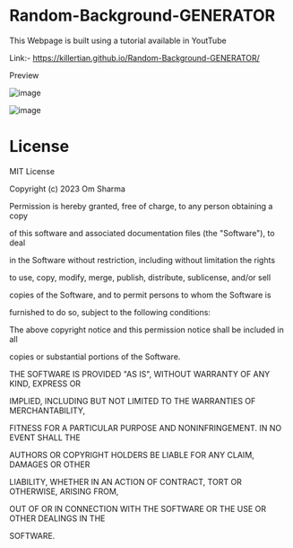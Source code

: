 # Random-Background-GENERATOR

This Webpage is built using a tutorial available in YoutTube

Link:- https://killertian.github.io/Random-Background-GENERATOR/

Preview 

![image](https://github.com/KILLERTIAN/Random-Background-GENERATOR/assets/77867638/f98b23e0-e57f-418e-96aa-f9c490139b1a)

![image](https://github.com/KILLERTIAN/Random-Background-GENERATOR/assets/77867638/905af13b-17c7-4ef7-80d6-53b6cc856a0c)

# License 

MIT License

Copyright (c) 2023 Om Sharma

Permission is hereby granted, free of charge, to any person obtaining a copy

of this software and associated documentation files (the "Software"), to deal

in the Software without restriction, including without limitation the rights

to use, copy, modify, merge, publish, distribute, sublicense, and/or sell

copies of the Software, and to permit persons to whom the Software is

furnished to do so, subject to the following conditions:

The above copyright notice and this permission notice shall be included in all

copies or substantial portions of the Software.

THE SOFTWARE IS PROVIDED "AS IS", WITHOUT WARRANTY OF ANY KIND, EXPRESS OR

IMPLIED, INCLUDING BUT NOT LIMITED TO THE WARRANTIES OF MERCHANTABILITY,

FITNESS FOR A PARTICULAR PURPOSE AND NONINFRINGEMENT. IN NO EVENT SHALL THE

AUTHORS OR COPYRIGHT HOLDERS BE LIABLE FOR ANY CLAIM, DAMAGES OR OTHER

LIABILITY, WHETHER IN AN ACTION OF CONTRACT, TORT OR OTHERWISE, ARISING FROM,

OUT OF OR IN CONNECTION WITH THE SOFTWARE OR THE USE OR OTHER DEALINGS IN THE

SOFTWARE.
